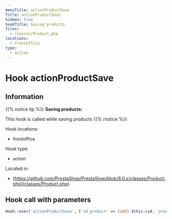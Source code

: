 ```yaml
---
menuTitle: actionProductSave
Title: actionProductSave
hidden: true
hookTitle: Saving products
files:
  - classes/Product.php
locations:
  - frontoffice
type:
  - action
---
```


# Hook actionProductSave

## Information

{{% notice tip %}}
**Saving products:** 

This hook is called while saving products
{{% /notice %}}

Hook locations: 
  - frontoffice

Hook type: 
  - action

Located in: 
  - [https://github.com/PrestaShop/PrestaShop/blob/8.0.x/classes/Product.php](classes/Product.php)

## Hook call with parameters

```php
Hook::exec('actionProductSave', ['id_product' => (int) $this->id, 'product' => $this])
```